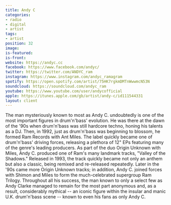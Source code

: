 ```yaml
---
title: Andy C
categories:
- radio
- digital
- artist
tags:
- artist
position: 32
image: 
is-featured: 
is-front: 
website: https://andyc.cc
facebook: https://www.facebook.com/andyc/
twitter: https://twitter.com/ANDYC_ram
instagram: https://www.instagram.com/andyc_ramagram
spotify: https://open.spotify.com/artist/75HK7rgkmDMTnWwwmcN53N
soundcloud: https://soundcloud.com/andyc_ram
youtube: https://www.youtube.com/user/andycofficial
apple: https://itunes.apple.com/gb/artist/andy-c/id111544331
layout: client
---
```


The man mysteriously known to most as Andy C. undoubtedly is one of the most important figures in drum'n'bass' evolution. He was there at the dawn of the '90s when drum'n'bass was still hardcore techno, honing his talents as a DJ. Then, in 1992, just as drum'n'bass was beginning to blossom, he formed Ram Records with Ant Miles. The label quickly became one of drum'n'bass' driving forces, releasing a plethora of 12" EPs featuring many of the genre's leading producers. As part of the duo Origin Unknown with Miles, Andy C. produced one of Ram's many landmark tracks, "Valley of the Shadows." Released in 1993, the track quickly became not only an anthem but also a classic, being remixed and re-released repeatedly. Later in the '90s came more Origin Unknown tracks; in addition, Andy C. joined forces with Shimon and Miles to form the much-celebrated supergroup Ram Trilogy. Throughout all his success, the man known to only a select few as Andy Clarke managed to remain for the most part anonymous and, as a result, considerably mythical -- an iconic figure within the insular and manic U.K. drum'n'bass scene -- known to even his fans as only Andy C.